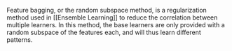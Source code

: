 Feature bagging, or the random subspace method, is a regularization method used in [[Ensemble Learning]] to reduce the correlation between multiple learners. In this method, the base learners are only provided with a random subspace of the features each, and will thus learn different patterns. 